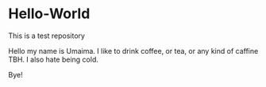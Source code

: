 # Hello-World
This is a test repository


Hello my name is Umaima. I like to drink coffee, or tea, or any kind of caffine TBH. 
I also hate being cold. 

Bye!
